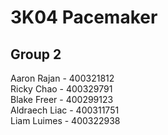 # 3K04 Pacemaker
## Group 2
Aaron Rajan - 400321812<br>
Ricky Chao - 400329791<br>
Blake Freer - 400299123<br>
Aldraech Liac - 400311751<br>
Liam Luimes - 400322938